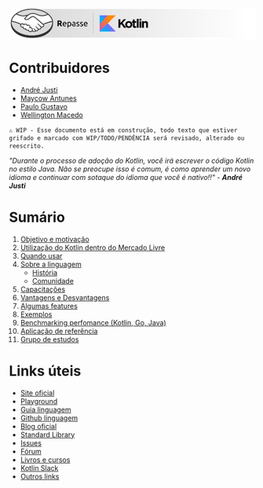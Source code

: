![logo](imagens/logo.png)

# Contribuidores
* [André Justi](https://www.linkedin.com/in/andrejusti/)
* [Maycow Antunes](https://www.linkedin.com/in/maycow/) 
* [Paulo Gustavo](https://www.linkedin.com/in/ppaulogustavo/)
* [Wellington Macedo](https://www.linkedin.com/in/wgmacedo/)

```
⚠ WIP - Esse documento está em construção, todo texto que estiver grifado e marcado com WIP/TODO/PENDÊNCIA será revisado, alterado ou reescrito.
```

_"Durante o processo de adoção do Kotlin, você irá escrever o código Kotlin no estilo Java. Não se preocupe isso é comum, é como aprender um novo idioma e continuar com sotaque do idioma que você é nativo!!" - **André Justi**_

# Sumário

1. [Objetivo e motivação](/docs/GOAL_AND_MOTIVATION.md)
2. [Utilização do Kotlin dentro do Mercado Livre](/docs/IN_MERCADO_LIVRE.md)
3. [Quando usar](/docs/WHEN_TO_USE.md)
4. [Sobre a linguagem](/docs/ABOUT.md)
   * [História](/docs/ABOUT.md#historia)
   * [Comunidade](/docs/ABOUT.md#comunidade)
5. [Capacitações](/docs/TRAINING.md)
6. [Vantagens e Desvantagens](/docs/UPSIDES_DOWNSIDES.md)
7. [Algumas features](/docs/FEATURES.md)
8. [Exemplos](/docs/EXAMPLES.md)
9. [Benchmarking perfomance (Kotlin, Go, Java)](/docs/BENCHMARKING.md)
10. [Aplicação de referência](/docs/REFERENCE_APP.md)
11. [Grupo de estudos](/grupo-de-estudos/programando-com-kotlin/README.md)

# Links úteis

* [Site oficial](https://kotlinlang.org/)
* [Playground](https://play.kotlinlang.org/byExample/overview)
* [Guia linguagem](https://kotlinlang.org/docs/reference/)
* [Github linguagem](https://github.com/JetBrains/kotlin)
* [Blog oficial](https://blog.jetbrains.com/kotlin/)
* [Standard Library](https://kotlinlang.org/api/latest/jvm/stdlib/index.html)
* [Issues](https://youtrack.jetbrains.com/issues/KT)
* [Fórum](https://discuss.kotlinlang.org/)
* [Livros e cursos](https://github.com/KotlinBy/awesome-kotlin#links-books-and-courses)
* [Kotlin Slack](http://slack.kotlinlang.org/)
* [Outros links](https://kotlin.link/)
